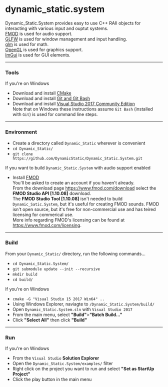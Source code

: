 
# dynamic_static.system
Dynamic_Static.System provides easy to use C++ RAII objects for interacting with various input and ouptut systems.  
[FMOD](https://www.fmod.com/) is used for audio support.  
[GLFW](https://www.glfw.org/) is used for window management and input handling.  
[glm](https://glm.g-truc.net/0.9.9/index.html) is used for math.  
[OpenGL](https://www.opengl.org/) is used for graphics support.  
[ImGui](https://github.com/ocornut/imgui) is used for GUI elements.  

----------------------------------------------------------------
### Tools

If you're on Windows
  - Download and install [CMake](https://cmake.org/)
  - Download and install [Git and Git Bash](https://git-scm.com/)
  - Download and install [Visual Studio 2017 Community Edition](https://visualstudio.microsoft.com/downloads/)  
  Note that on Windows these instructions assume `Git Bash` (installed with `Git`) is used for command line steps.

----------------------------------------------------------------
### Environment
- Create a directory called `Dynamic_Static` wherever is convenient
- `cd Dynamic_Static/`
- `git clone https://github.com/DynamicStatic/Dynamic_Static.System.git`  

If you want to build `Dynamic_Static.System` with audio support enabled
- Install [FMOD](https://www.fmod.com/)  
You'll be asked to create an account if you haven't already.  
From the download page https://www.fmod.com/download select the **FMOD Studio API [1.10.08]** download.  
The **FMOD Studio Tool [1.10.08]** isn't needed to build `Dynamic_Satic.System`, but it's useful for creating FMOD sounds.
FMOD isn't open source, but it's free for non-commercial use and has teired licensing for commerical use.  
More info regarding FMOD's licensing can be found at https://www.fmod.com/licensing.

----------------------------------------------------------------
### Build
From your `Dynamic_Static/` directory, run the following commands...
- `cd Dynamic_Static.System/`
- `git submodule update --init --recursive`
- `mkdir build`
- `cd build/`

If you're on Windows
  - `cmake -G "Visual Studio 15 2017 Win64" ..`
  - Using Windows Explorer, naviagte to `/Dynamic_Static.System/build/`
  - Open `Dynamic_Static.System.sln` with `Visual Studio 2017`
  - From the main menu, select **"Build"**>**"Batch Build..."**
  - Click **"Select All"** then click **"Build"**  

----------------------------------------------------------------
### Run
If you're on Windows
  - From the `Visual Studio` **Solution Explorer**
  - Open the `Dynamic_Static.System/examples/` filter
  - Right click on the project you want to run and select **"Set as StartUp Project"**
  - Click the play button in the main menu
